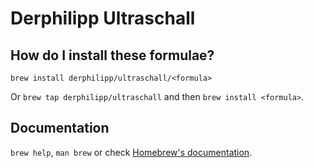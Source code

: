 # Derphilipp Ultraschall

## How do I install these formulae?

`brew install derphilipp/ultraschall/<formula>`

Or `brew tap derphilipp/ultraschall` and then `brew install <formula>`.

## Documentation

`brew help`, `man brew` or check [Homebrew's documentation](https://docs.brew.sh).
